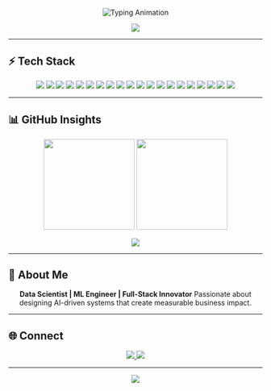 <!-- ANIMATED HEADER -->
<p align="center">
  <img src="https://readme-typing-svg.herokuapp.com?size=32&duration=4000&color=00F5D4&center=true&vCenter=true&width=900&lines=AlgoNest+Coder;Data+Science+%7C+Machine+Learning+%7C+AI;Transforming+Data+into+Intelligence" alt="Typing Animation" />
</p>

<!-- NEON WAVE BANNER -->
<p align="center">
  <img src="https://capsule-render.vercel.app/api?type=waving&color=gradient&height=150&section=header&text=Welcome%20to%20AlgoNest&fontSize=40&fontAlignY=35&animation=twinkling&fontColor=ffffff" />
</p>

---

## ⚡ Tech Stack

<p align="center">

<!-- LANGUAGES & FRAMEWORKS -->
<img src="https://img.shields.io/badge/Python-0A0A0A?style=for-the-badge&logo=python&logoColor=00F5D4" />
<img src="https://img.shields.io/badge/FastAPI-0A0A0A?style=for-the-badge&logo=fastapi&logoColor=00F5D4" />
<img src="https://img.shields.io/badge/Flask-0A0A0A?style=for-the-badge&logo=flask&logoColor=00F5D4" />
<img src="https://img.shields.io/badge/Next.js-0A0A0A?style=for-the-badge&logo=next.js&logoColor=00F5D4" />
<img src="https://img.shields.io/badge/React-0A0A0A?style=for-the-badge&logo=react&logoColor=00F5D4" />
<img src="https://img.shields.io/badge/Flutter-0A0A0A?style=for-the-badge&logo=flutter&logoColor=00F5D4" />

<!-- ML / DATA SCIENCE -->
<img src="https://img.shields.io/badge/Pandas-0A0A0A?style=for-the-badge&logo=pandas&logoColor=00F5D4" />
<img src="https://img.shields.io/badge/NumPy-0A0A0A?style=for-the-badge&logo=numpy&logoColor=00F5D4" />
<img src="https://img.shields.io/badge/scikit--learn-0A0A0A?style=for-the-badge&logo=scikit-learn&logoColor=00F5D4" />
<img src="https://img.shields.io/badge/XGBoost-0A0A0A?style=for-the-badge&logo=apache-spark&logoColor=00F5D4" />
<img src="https://img.shields.io/badge/Matplotlib-0A0A0A?style=for-the-badge&logo=plotly&logoColor=00F5D4" />
<img src="https://img.shields.io/badge/Plotly-0A0A0A?style=for-the-badge&logo=plotly&logoColor=00F5D4" />

<!-- DATABASES -->
<img src="https://img.shields.io/badge/PostgreSQL-0A0A0A?style=for-the-badge&logo=postgresql&logoColor=00F5D4" />
<img src="https://img.shields.io/badge/MongoDB-0A0A0A?style=for-the-badge&logo=mongodb&logoColor=00F5D4" />
<img src="https://img.shields.io/badge/NeonDB-0A0A0A?style=for-the-badge&logo=postgresql&logoColor=00F5D4" />

<!-- DEVOPS -->
<img src="https://img.shields.io/badge/AWS%20EC2-0A0A0A?style=for-the-badge&logo=amazon-aws&logoColor=00F5D4" />
<img src="https://img.shields.io/badge/Render-0A0A0A?style=for-the-badge&logo=render&logoColor=00F5D4" />
<img src="https://img.shields.io/badge/Vercel-0A0A0A?style=for-the-badge&logo=vercel&logoColor=00F5D4" />
<img src="https://img.shields.io/badge/GitHub%20Actions-0A0A0A?style=for-the-badge&logo=github-actions&logoColor=00F5D4" />
<img src="https://img.shields.io/badge/Nginx-0A0A0A?style=for-the-badge&logo=nginx&logoColor=00F5D4" />

</p>

---

## 📊 GitHub Insights

<p align="center">
  <img src="https://github-readme-stats.vercel.app/api?username=algonest-coder&show_icons=true&theme=radical&hide_border=true&count_private=true&bg_color=0A0A0A&title_color=00F5D4&icon_color=00F5D4&text_color=FFFFFF" height="180" />
  <img src="https://github-readme-streak-stats.herokuapp.com?user=algonest-coder&theme=radical&hide_border=true&background=0A0A0A&ring=00F5D4&fire=00F5D4&currStreakLabel=00F5D4" height="180" />
</p>

<p align="center">
  <img src="https://github-readme-stats.vercel.app/api/top-langs/?username=algonest-coder&layout=compact&theme=radical&hide_border=true&bg_color=0A0A0A&title_color=00F5D4&text_color=FFFFFF" />
</p>

---

## 🌌 About Me

<p align="center">
<b>Data Scientist | ML Engineer | Full-Stack Innovator</b>  
Passionate about designing AI-driven systems that create measurable business impact.
</p>

---

## 🌐 Connect

<p align="center">
  <a href="https://linkedin.com/in/chirag-v-rane">
    <img src="https://img.shields.io/badge/LinkedIn-0A0A0A?style=for-the-badge&logo=linkedin&logoColor=00F5D4" />
  </a>
  <a href="mailto:beingchirag6@gmail.com">
    <img src="https://img.shields.io/badge/Email-0A0A0A?style=for-the-badge&logo=gmail&logoColor=00F5D4" />
  </a>
</p>

---

<!-- FOOTER BANNER -->
<p align="center">
  <img src="https://capsule-render.vercel.app/api?type=waving&color=gradient&height=120&section=footer" />
</p>

